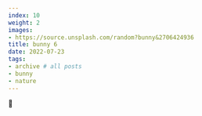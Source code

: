 ```yaml
---
index: 10
weight: 2
images:
- https://source.unsplash.com/random?bunny&2706424936
title: bunny 6
date: 2022-07-23
tags:
- archive # all posts
- bunny
- nature
---
```


🐇
